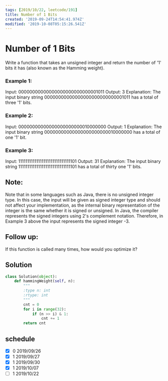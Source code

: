 ```yaml
---
tags: [2019/10/22, leetcode/191]
title: Number of 1 Bits
created: '2019-09-24T14:54:41.974Z'
modified: '2019-10-08T05:15:26.541Z'
---
```


# Number of 1 Bits

Write a function that takes an unsigned integer and return the number of '1' bits it has (also known as the Hamming weight).

 

### Example 1:

Input: 00000000000000000000000000001011
Output: 3
Explanation: The input binary string 00000000000000000000000000001011 has a total of three '1' bits.
### Example 2:

Input: 00000000000000000000000010000000
Output: 1
Explanation: The input binary string 00000000000000000000000010000000 has a total of one '1' bit.
### Example 3:

Input: 11111111111111111111111111111101
Output: 31
Explanation: The input binary string 11111111111111111111111111111101 has a total of thirty one '1' bits.
 

## Note:

Note that in some languages such as Java, there is no unsigned integer type. In this case, the input will be given as signed integer type and should not affect your implementation, as the internal binary representation of the integer is the same whether it is signed or unsigned.
In Java, the compiler represents the signed integers using 2's complement notation. Therefore, in Example 3 above the input represents the signed integer -3.
 

## Follow up:

If this function is called many times, how would you optimize it?

## Solution

```python
class Solution(object):
    def hammingWeight(self, n):
        """
        :type n: int
        :rtype: int
        """
        cnt = 0
        for i in range(32):
            if (n >> i) & 1:
                cnt += 1
        return cnt
```

## schedule

* [x] 0 2019/09/26
* [x] 1 2019/09/27
* [x] 1 2019/09/30
* [x] 1 2019/10/07
* [ ] 1 2019/10/22
